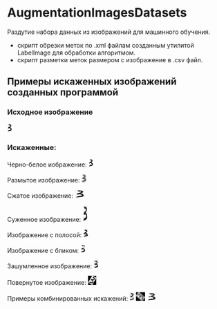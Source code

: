 # AugmentationImagesDatasets 
Раздутие набора данных из изображений для машинного обучения.
+ скрипт обрезки меток по .xml файлам созданным утилитой LabelImage для обработки алгоритмом.
+ скрипт разметки меток размером с изображение в .csv файл.

## Примеры искаженных изображений созданных программой
### Исходное изображение   
![Исходное изображение](https://github.com/IVIGOR13/AugmentationImagesDatasets/blob/master/example/image_three.png)
### Искаженные:
Черно-белое иображение: 
![Черно-белое изображение](https://github.com/IVIGOR13/AugmentationImagesDatasets/blob/master/example/image_three_black-white.png)

Размытое изображение: 
![Размытое изображение](https://github.com/IVIGOR13/AugmentationImagesDatasets/blob/master/example/image_three_blur.png)

Сжатое изображение: 
![Сжатое изображение](https://github.com/IVIGOR13/AugmentationImagesDatasets/blob/master/example/image_three_compress.png)

Суженное изображение: 
![Суженное изображение](https://github.com/IVIGOR13/AugmentationImagesDatasets/blob/master/example/image_three_stretch.png)

Изображение с полосой: 
![Изображение с полосой](https://github.com/IVIGOR13/AugmentationImagesDatasets/blob/master/example/image_three_dark_strip_1.png)

Изображение с бликом: 
![Изображение с бликом](https://github.com/IVIGOR13/AugmentationImagesDatasets/blob/master/example/image_three_glare_1.png)

Зашумленное изображение: 
![Зашумленное изображение](https://github.com/IVIGOR13/AugmentationImagesDatasets/blob/master/example/image_three_noises.png)

Повернутое изображение: 
![Повернутое изображение](https://github.com/IVIGOR13/AugmentationImagesDatasets/blob/master/example/image_three_turn-10.png)

Примеры комбинированных искажений: 
![Наложено несколько эффектов](https://github.com/IVIGOR13/AugmentationImagesDatasets/blob/master/example/image_three_combo_0.png)
![Наложено несколько эффектов](https://github.com/IVIGOR13/AugmentationImagesDatasets/blob/master/example/image_three_combo_1.png)
![Наложено несколько эффектов](https://github.com/IVIGOR13/AugmentationImagesDatasets/blob/master/example/image_three_combo_2.png)
